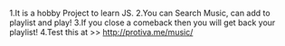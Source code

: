 1.It is a hobby Project to learn JS.
2.You can Search Music, can add to playlist and play!
3.If you close a comeback then you will get back your playlist!
4.Test this at >> http://protiva.me/music/
